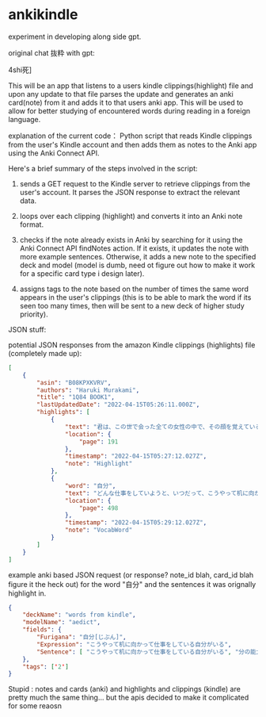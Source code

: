 # ankikindle
experiment in developing along side gpt. 

original chat 抜粋 with gpt:

4shi死]

This will be an app that listens to a users kindle clippings(highlight) file and upon any update to that file parses the update and generates an anki card(note) from it and adds it to that users anki app. This will be used to allow for better studying of encountered words during reading in a foreign language.

explanation of the current code：
Python script that reads Kindle clippings from the user's Kindle account and then adds them as notes to the Anki app using the Anki Connect API.

Here's a brief summary of the steps involved in the script:

1. sends a GET request to the Kindle server to retrieve clippings from the user's account. It parses the JSON response to extract the relevant data.

2. loops over each clipping (highlight) and converts it into an Anki note format.

3. checks if the note already exists in Anki by searching for it using the Anki Connect API findNotes action. If it exists, it updates the note with more example sentences. Otherwise, it adds a new note to the specified deck and model (model is dumb, need ot figure out how to make it work for a specific card type i design later).

4. assigns tags to the note based on the number of times the same word appears in the user's clippings (this is to be able to mark the word if its seen too many times, then will be sent to a new deck of higher study priority).


JSON stuff:

potential JSON responses from the amazon Kindle clippings (highlights) file (completely made up):
```json
[
    {
        "asin": "B08KPXKVRV",
        "authors": "Haruki Murakami",
        "title": "1Q84 BOOK1",
        "lastUpdatedDate": "2022-04-15T05:26:11.000Z",
        "highlights": [
            {
                "text": "君は、この世で会った全ての女性の中で、その顔を覚えている女性は何人くらいいるだろうか。",
                "location": {
                    "page": 191
                },
                "timestamp": "2022-04-15T05:27:12.027Z",
                "note": "Highlight"
            },
            {
                "word": "自分",
                "text": "どんな仕事をしていようと、いつだって、こうやって机に向かって仕事をしている自分がいる。",
                "location": {
                    "page": 498
                },
                "timestamp": "2022-04-15T05:29:12.027Z",
                "note": "VocabWord"
            }
        ]
    }
]
```

example anki based JSON request (or response? note_id blah, card_id blah figure it the heck out) for the word "自分" and the sentences it was orignally highlight in.

```json
{
    "deckName": "words from kindle",
    "modelName": "aedict",
    "fields": {
        "Furigana": "自分[じぶん]",
        "Expression": "こうやって机に向かって仕事をしている自分がいる",
        "Sentence": [ "こうやって机に向かって仕事をしている自分がいる", "分の能力を信じて、夢に向かって努力しましょう"]
    },
    "tags": ['2']
}
```

Stupid : notes and cards (anki) and highlights and clippings (kindle) are pretty much the same thing... but the apis decided to make it complicated for some reaosn

